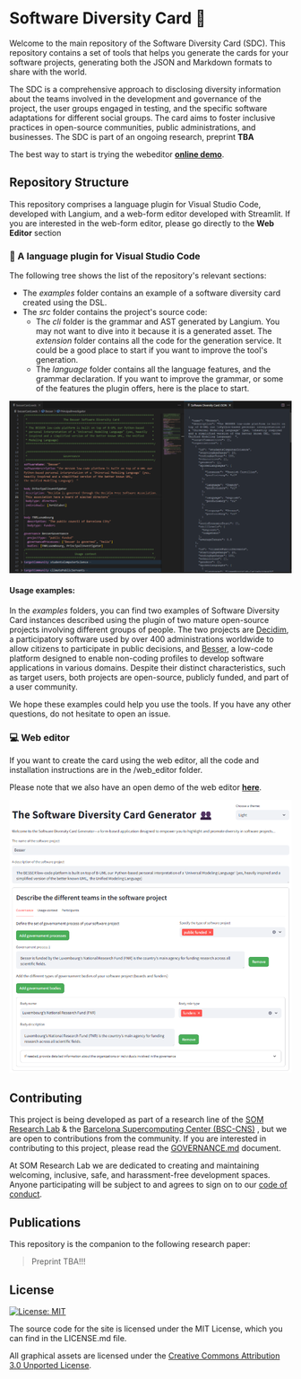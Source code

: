 # Software Diversity Card :busts_in_silhouette:

Welcome to the main repository of the Software Diversity Card (SDC). This repository contains a set of tools that helps you generate the cards for your software projects, generating both the JSON and Markdown formats to share with the world. 

The SDC is a comprehensive approach to disclosing diversity information about the teams involved in the development and governance of the project, the user groups engaged in testing, and the specific software adaptations for different social groups. The card aims to foster inclusive practices in open-source communities, public administrations, and businesses. The SDC is part of an ongoing research, preprint **TBA**

The best way to start is trying the webeditor [**online demo**](https://huggingface.co/spaces/JoanGiner/SoftwareDiversityCard-Generator). 


## Repository Structure

This repository comprises a language plugin for Visual Studio Code, developed with Langium, and a web-form editor developed with Streamlit. If you are interested in the web-form editor, please go directly to the **Web Editor** section

### :page_with_curl: A language plugin for Visual Studio Code
The following tree shows the list of the repository's relevant sections:

  -   The *examples* folder contains an example of a software diversity card created using the DSL.
  - The *src* folder contains the project's source code:
    - The *cli* folder is the grammar and AST generated by Langium. You may not want to dive into it because it is a generated asset.
    The *extension* folder contains all the code for the generation service. It could be a good place to start if you want to improve the tool's generation.
    - The *language* folder contains all the language features, and the grammar declaration. If you want to improve the grammar, or some of the features the plugin offers, here is the place to start.

![alt text](pluginUI.png?raw=true)

#### Usage examples:

In the *examples* folders, you can find two examples of Software Diversity Card instances described using the plugin of two mature open-source projects involving different groups of people. The two projects are [Decidim](https://decidim.org/), a participatory software used by over 400 administrations worldwide to allow citizens to participate in public decisions, and [Besser](http://besser-pearl.org/), a low-code platform designed to enable non-coding profiles to develop software applications in various domains. Despite their distinct characteristics, such as target users, both projects are open-source, publicly funded, and part of a user community.

We hope these examples could help you use the tools. If you have any other questions, do not hesitate to open an issue.

### :computer: Web editor

If you want to create the card using the web editor, all the code and installation instructions are in the /web_editor folder. 

Please note that we also have an open demo of the web editor [**here**](https://huggingface.co/spaces/JoanGiner/SoftwareDiversityCard-Generator). 


![alt text](web_editor/webEditor.png?raw=true)

## Contributing

This project is being developed as part of a research line of the [SOM Research Lab](https://som-research.github.io/) & the [Barcelona Supercomputing Center (BSC-CNS)](https://bsc.es) , but we are open to contributions from the community. If you are interested in contributing to this project, please read the [GOVERNANCE.md](GOVERNANCE.md) document.

At SOM Research Lab we are dedicated to creating and maintaining welcoming, inclusive, safe, and harassment-free development spaces. Anyone participating will be subject to and agrees to sign on to our [code of conduct](CODE_OF_CONDUCT.md).

## Publications

This repository is the companion to the following research paper:

> Preprint TBA!!!

## License

[![License: MIT](https://img.shields.io/badge/License-MIT-yellow.svg)](https://opensource.org/licenses/MIT)

The source code for the site is licensed under the MIT License, which you can find in the LICENSE.md file.

All graphical assets are licensed under the
[Creative Commons Attribution 3.0 Unported License](https://creativecommons.org/licenses/by/3.0/).
